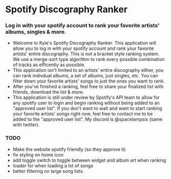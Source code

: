 # Spotify Discography Ranker
### Log in with your spotify account to rank your favorite artists' albums, singles & more.

- Welcome to Kyle's Spotify Discography Ranker. This application will allow you to log in with your
    spotify account and rank your favorite artists' entire discography. This is not a bracket style ranking system.
    We use a merge-sort type algorithm to rank every possible combination of tracks as efficently as possible.
- This application isn't limited to an artists' entire discography either, you can rank indivdual albums, a set
    of albums, just singles, etc. You can filter down your favorite artists' songs to just the ones you want to rank.
- After you've finished a ranking, feel free to share your finalized list with friends, download the list & more.
- This application is still under review by Spotify's API team to allow for any spotify user to login and begin ranking without being added to an "approved user list".
    If you don't want to wait and want to start ranking your favorite artists' songs right now, feel free to contact me to be added to the "approved user list". My
    discord is @spacelampsix (same with twitter).

### TODO
- Make the website spotify friendly (so they approve it)
- fix styling on home icon
- add toggle switch to toggle between widget and album art when ranking
- loader for when loading a lot of songs
- better filtering on large song lists.
